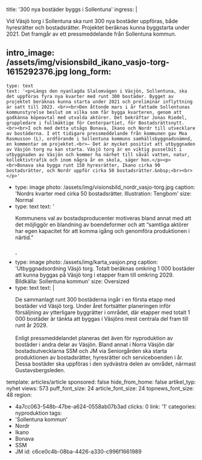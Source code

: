 title: '300 nya bostäder byggs i Sollentuna'
ingress: |
  <p>Vid Väsjö torg i Sollentuna ska runt 300 nya bostäder uppföras, både hyresrätter och bostadsrätter. Projektet beräknas kunna byggstarta under 2021. Det framgår av ett pressmeddelande från Sollentuna kommun.
  </p>
  
intro_image: /assets/img/visionsbild_ikano_vasjo-torg-1615292376.jpg
long_form:
  -
    type: text
    text: '<p>Längs den nyanlagda Slalomvägen i Väsjön, Sollentuna, ska det uppföras fyra nya kvarter med runt 300 bostäder. Bygget av projektet beräknas kunna starta under 2021 och preliminär inflyttning är satt till 2023. <br><br>Den åttonde mars i år fattade Sollentunas kommunstyrelse beslut om vilka som får bygga kvarteren, genom att godkänna köpeavtal med utvalda aktörer. Det bekräftar Jonas Riedel, gruppledare i fullmäktige för Centerpartiet, för Bostadsrättsnytt. <br><br>I och med detta utsågs Bonava, Ikano och Nordr till utvecklare av bostäderna. I ett tidigare pressmeddelande från kommunen gav Moa Rasmusson (L), ordförande i Sollentuna kommuns samhällsbyggnadsnämnd, en kommentar om projektet.<br>– Det är mycket positivt att utbyggnaden av Väsjön torg nu kan starta. Väsjö torg är en viktig pusselbit i utbyggnaden av Väsjön och kommer ha närhet till såväl vatten, natur, kollektivtrafik och inom några år en skola, säger hon.</p><p><br>Bonava ska bygga runt 150 hyresrätter, Ikano cirka 90 bostadsrätter, och Nordr uppför cirka 50 bostadsrätter.&nbsp;<br><br></p>'
  -
    type: image
    photo: /assets/img/visionsbild_nordr_vasjo-torg.jpg
    caption: 'Nordrs kvarter med cirka 50 bostadsrätter. Illustration: Tengbom'
    size: Normal
  -
    type: text
    text: '<p>Kommunens val av bostadsproducenter motiveras bland annat med att det möjliggör en blandning av boendeformer och att “samtliga aktörer har egen kapacitet för att komma igång och genomföra produktionen i närtid.”<br><br></p>'
  -
    type: image
    photo: /assets/img/karta_vasjon.png
    caption: 'Utbyggnadsordning Väsjö torg. Totalt beräknas omkring 1 000 bostäder att kunna byggas på Väsjö torg i etapper fram till omkring 2029. Bildkälla: Sollentuna kommun'
    size: Oversized
  -
    type: text
    text: |
      <p>De sammanlagt runt 300 bostäderna ingår i en första etapp med bostäder vid Väsjö torg. Under året fortsätter planeringen inför försäljning av ytterligare byggrätter i området, där etapper med totalt 1 000 bostäder är tänkta att byggas i Väsjöns mest centrala del fram till runt år 2029.
      <br><br>Enligt pressmeddelandet planeras det även för nyproduktion av bostäder i andra delar av Väsjön. Bland annat i Norra Väsjön där bostadsutvecklarna SSM och JM via Seniorgården ska starta produktionen av bostadsrätter, hyresrätter och serviceboenden i år. Dessa bostäder ska uppföras i den sydvästra delen av området, närmast Gustavsbergsleden.&nbsp;</p>
      
template: articles/article
sponsored: false
hide_from_home: false
artikel_typ: nyhet
views: 573
puff_font_size: 24
article_font_size: 24
topnews_font_size: 48
region:
  - 4a7cc063-548b-47be-a624-0558ab07b3ad
clicks: 0
link: '1'
categories: nyproduktion
tags:
  - 'Sollentuna kommun'
  - Nordr
  - Ikano
  - Bonava
  - SSM
  - JM
id: c6ce0c4b-08ba-4426-a330-c996f1661989

